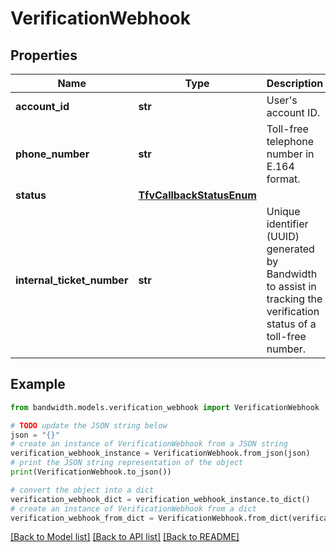 # VerificationWebhook


## Properties

Name | Type | Description | Notes
------------ | ------------- | ------------- | -------------
**account_id** | **str** | User&#39;s account ID. | [optional] 
**phone_number** | **str** | Toll-free telephone number in E.164 format. | [optional] 
**status** | [**TfvCallbackStatusEnum**](TfvCallbackStatusEnum.md) |  | [optional] 
**internal_ticket_number** | **str** | Unique identifier (UUID) generated by Bandwidth to assist in tracking the verification status of a toll-free number. | [optional] 

## Example

```python
from bandwidth.models.verification_webhook import VerificationWebhook

# TODO update the JSON string below
json = "{}"
# create an instance of VerificationWebhook from a JSON string
verification_webhook_instance = VerificationWebhook.from_json(json)
# print the JSON string representation of the object
print(VerificationWebhook.to_json())

# convert the object into a dict
verification_webhook_dict = verification_webhook_instance.to_dict()
# create an instance of VerificationWebhook from a dict
verification_webhook_from_dict = VerificationWebhook.from_dict(verification_webhook_dict)
```
[[Back to Model list]](../README.md#documentation-for-models) [[Back to API list]](../README.md#documentation-for-api-endpoints) [[Back to README]](../README.md)


